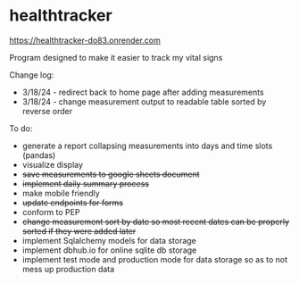 # healthtracker
https://healthtracker-do83.onrender.com


Program designed to make it easier to track my vital signs

Change log:
* 3/18/24 - redirect back to home page after adding measurements
* 3/18/24 - change measurement output to readable table sorted by reverse order

To do:
* generate a report collapsing measurements into days and time slots (pandas)
* visualize display
* ~~save measurements to google sheets document~~
* ~~implement daily summary process~~
* make mobile friendly
* ~~update endpoints for forms~~
* conform to PEP
* ~~change measurement sort by date so most recent dates can be properly sorted if they were added later~~
* implement Sqlalchemy models for data storage
* implement dbhub.io for online sqlite db storage
* implement test mode and production mode for data storage so as to not mess up production data
